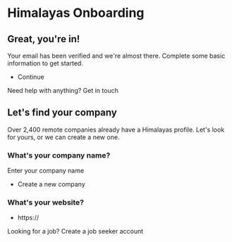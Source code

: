 # Himalayas Onboarding

## Great, you're in!

Your email has been verified and we're almost there. Complete some basic information to get started.

- Continue

Need help with anything? Get in touch

## Let's find your company

Over 2,400 remote companies already have a Himalayas profile. Let's look for yours, or we can create a new one.

### What's your company name?

Enter your company name

- Create a new company

### What's your website?

- https://

Looking for a job? Create a job seeker account
